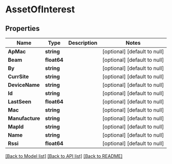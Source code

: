 # AssetOfInterest

## Properties
Name | Type | Description | Notes
------------ | ------------- | ------------- | -------------
**ApMac** | **string** |  | [optional] [default to null]
**Beam** | **float64** |  | [optional] [default to null]
**By** | **string** |  | [optional] [default to null]
**CurrSite** | **string** |  | [optional] [default to null]
**DeviceName** | **string** |  | [optional] [default to null]
**Id** | **string** |  | [optional] [default to null]
**LastSeen** | **float64** |  | [optional] [default to null]
**Mac** | **string** |  | [optional] [default to null]
**Manufacture** | **string** |  | [optional] [default to null]
**MapId** | **string** |  | [optional] [default to null]
**Name** | **string** |  | [optional] [default to null]
**Rssi** | **float64** |  | [optional] [default to null]

[[Back to Model list]](../README.md#documentation-for-models) [[Back to API list]](../README.md#documentation-for-api-endpoints) [[Back to README]](../README.md)

